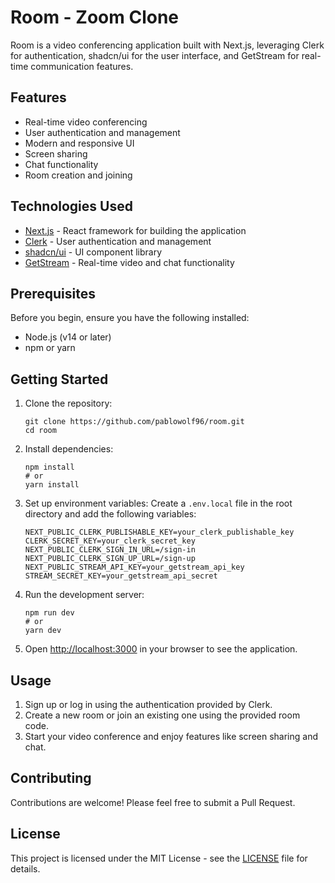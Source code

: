# Room - Zoom Clone

Room is a video conferencing application built with Next.js, leveraging Clerk for authentication, shadcn/ui for the user interface, and GetStream for real-time communication features.

## Features

- Real-time video conferencing
- User authentication and management
- Modern and responsive UI
- Screen sharing
- Chat functionality
- Room creation and joining

## Technologies Used

- [Next.js](https://nextjs.org/) - React framework for building the application
- [Clerk](https://clerk.dev/) - User authentication and management
- [shadcn/ui](https://ui.shadcn.com/) - UI component library
- [GetStream](https://getstream.io/) - Real-time video and chat functionality

## Prerequisites

Before you begin, ensure you have the following installed:

- Node.js (v14 or later)
- npm or yarn

## Getting Started

1. Clone the repository:

   ```
   git clone https://github.com/pablowolf96/room.git
   cd room
   ```

2. Install dependencies:

   ```
   npm install
   # or
   yarn install
   ```

3. Set up environment variables:
   Create a `.env.local` file in the root directory and add the following variables:

   ```
   NEXT_PUBLIC_CLERK_PUBLISHABLE_KEY=your_clerk_publishable_key
   CLERK_SECRET_KEY=your_clerk_secret_key
   NEXT_PUBLIC_CLERK_SIGN_IN_URL=/sign-in
   NEXT_PUBLIC_CLERK_SIGN_UP_URL=/sign-up
   NEXT_PUBLIC_STREAM_API_KEY=your_getstream_api_key
   STREAM_SECRET_KEY=your_getstream_api_secret
   ```

4. Run the development server:

   ```
   npm run dev
   # or
   yarn dev
   ```

5. Open [http://localhost:3000](http://localhost:3000) in your browser to see the application.

## Usage

1. Sign up or log in using the authentication provided by Clerk.
2. Create a new room or join an existing one using the provided room code.
3. Start your video conference and enjoy features like screen sharing and chat.

## Contributing

Contributions are welcome! Please feel free to submit a Pull Request.

## License

This project is licensed under the MIT License - see the [LICENSE](LICENSE) file for details.
